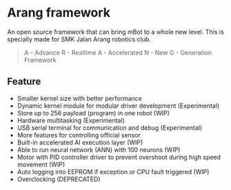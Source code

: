 # Arang framework
An open source framework that can bring mBot to a whole new level. This is specially made for SMK Jalan Arang robotics club.

>A - Advance
>R - Realtime
>A - Accelerated
>N - New
>G - Generation
>Framework

## Feature
- Smaller kernel size with better performance
- Dynamic kernel module for modular driver development (Experimental)
- Store up to 256 payload (program) in one robot (WIP)
- Hardware multitasking (Experimental)
- USB serial terminal for communication and debug (Experimental)
- More features for controlling official sensor 
- Built-in accelerated AI execution layer (WIP)
- Able to run neural network (ANN) with 100 neurons (WIP)
- Motor with PID controller driver to prevent overshoot during high speed movement (WIP)
- Auto logging into EEPROM if exception or CPU fault triggered (WIP)
- Overclocking (DEPRECATED)

